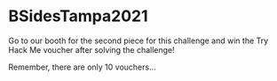 # BSidesTampa2021

Go to our booth for the second piece for this challenge and win the Try Hack Me voucher after solving the challenge!

Remember, there are only 10 vouchers...
